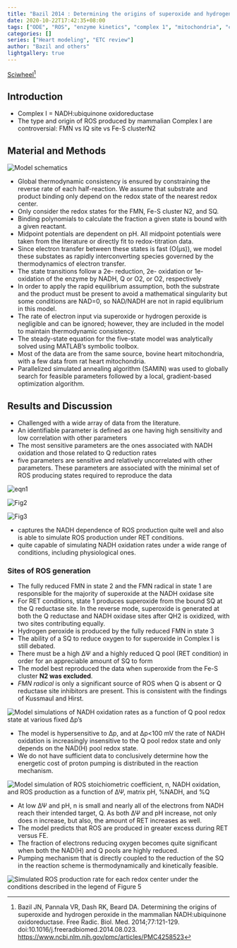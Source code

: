 ```yaml
---
title: "Bazil 2014 : Determining the origins of superoxide and hydrogen peroxide in the mammalian NADH:ubiquinone oxidoreductase"
date: 2020-10-22T17:42:35+08:00
tags: ["ODE", "ROS", "enzyme kinetics", "complex 1", "mitochondria", "cardiomyocyte"]
categories: []
series: ["Heart modeling", "ETC review"]
author: "Bazil and others"
lightgallery: true
---
```


[Sciwheel](https://sciwheel.com/work/#/items/5916864)[^Bazil2014]

[^Bazil2014]: Bazil JN, Pannala VR, Dash RK, Beard DA. Determining the origins of superoxide and hydrogen peroxide in the mammalian NADH:ubiquinone oxidoreductase. Free Radic. Biol. Med. 2014;77:121-129. doi:10.1016/j.freeradbiomed.2014.08.023. https://www.ncbi.nlm.nih.gov/pmc/articles/PMC4258523

<!--more-->

## Introduction

* Complex I = NADH:ubiquinone oxidoreductase
* The type and origin of ROS produced by mammalian Complex I are controversial: FMN vs IQ site vs Fe-S clusterN2

## Material and Methods

![](https://www.ncbi.nlm.nih.gov/pmc/articles/PMC4258523/bin/nihms628859f1.jpg "Model schematics")
* Global thermodynamic consistency is ensured by constraining the reverse rate of each half-reaction. We assume that substrate and product binding only depend on the redox state of the nearest redox center.
* Only consider the redox states for the FMN, Fe-S cluster N2, and SQ.
* Binding polynomials to calculate the fraction a given state is bound with a given reactant.
* Midpoint potentials are dependent on pH. All midpoint potentials were taken from the literature or directly fit to redox-titration data.
* Since electron transfer between these states is fast (O(μs)), we model these substates as rapidly interconverting species governed by the thermodynamics of electron transfer.
* The state transitions follow a 2e- reduction, 2e- oxidation or 1e-oxidation of the enzyme by NADH, Q or O2, or O2, respectively
* In order to apply the rapid equilibrium assumption, both the substrate and the product must be present to avoid a mathematical singularity but some conditions are NAD=0, so NAD/NADH are not in rapid equlibrium in this model.
* The rate of electron input via superoxide or hydrogen peroxide is negligible and can be ignored; however, they are included in the model to maintain thermodynamic consistency.
* The steady-state equation for the five-state model was analytically solved using MATLAB’s symbolic toolbox.
* Most of the data are from the same source, bovine heart mitochondria, with a few data from rat heart mitochondria.
* Parallelized simulated annealing algorithm (SAMIN) was used to globally search for feasible parameters followed by a local, gradient-based optimization algorithm.

## Results and Discussion

* Challenged with a wide array of data from the literature.
* An identifiable parameter is defined as one having high sensitivity and low correlation with other parameters
* The most sensitive parameters are the ones associated with NADH oxidation and those related to Q reduction rates
* five parameters are sensitive and relatively uncorrelated with other parameters. These parameters are associated with the minimal set of ROS producing states required to reproduce the data

![eqn1](https://user-images.githubusercontent.com/40054455/86616014-d0397b00-bfe7-11ea-984c-79a364be7f63.png)

![Fig2](https://www.ncbi.nlm.nih.gov/pmc/articles/PMC4258523/bin/nihms628859f2.jpg "Model simulations of NADH oxidation rates as a function of DQ compared to data")

![Fig3](https://www.ncbi.nlm.nih.gov/pmc/articles/PMC4258523/bin/nihms628859f3.jpg "Model simulations of ROS generation from various sites compared to experimental data")

* captures the NADH dependence of ROS production quite well and also is able to simulate ROS production under RET conditions.
* quite capable of simulating NADH oxidation rates under a wide range of conditions, including physiological ones.

### Sites of ROS generation

* The fully reduced FMN in state 2 and the FMN radical in state 1 are responsible for the majority of superoxide at the NADH oxidase site
* For RET conditions, state 1 produces superoxide from the bound SQ at the Q reductase site. In the reverse mode, superoxide is generated at both the Q reductase and NADH oxidase sites after QH2 is oxidized, with two sites contributing equally.
* Hydrogen peroxide is produced by the fully reduced FMN in state 3
* The ability of a SQ to reduce oxygen to for superoxide in Complex I is still debated.
* There must be a high ΔΨ and a highly reduced Q pool (RET condition) in order for an appreciable amount of SQ to form
* The model best reproduced the data when superoxide from the Fe-S cluster **N2 was excluded**.
* *FMN radical* is only a significant source of ROS when Q is absent or Q reductase site inhibitors are present. This is consistent with the findings of Kussmaul and Hirst.

![](https://www.ncbi.nlm.nih.gov/pmc/articles/PMC4258523/bin/nihms628859f4.jpg "Model simulations of NADH oxidation rates as a function of Q pool redox state at various fixed Δp’s")
* The model is hypersensitive to Δp, and at Δp<100 mV the rate of NADH oxidation is increasingly insensitive to the Q pool redox state and only depends on the NAD(H) pool redox state.
* We do not have sufficient data to conclusively determine how the energetic cost of proton pumping is distributed in the reaction mechanism.

![](https://www.ncbi.nlm.nih.gov/pmc/articles/PMC4258523/bin/nihms628859f5.jpg "Model simulation of ROS stoichiometric coefficient, n, NADH oxidation, and ROS production as a function of ΔΨ, matrix pH, %NADH, and %Q")
* At low ΔΨ and pH, n is small and nearly all of the electrons from NADH reach their intended target, Q. As both ΔΨ and pH increase, not only does n increase, but also, the amount of RET increases as well.
* The model predicts that ROS are produced in greater excess during RET versus FE.
* The fraction of electrons reducing oxygen becomes quite significant when both the NAD(H) and Q pools are highly reduced.
* Pumping mechanism that is directly coupled to the reduction of the SQ in the reaction scheme is thermodynamically and kinetically feasible.

![](https://www.ncbi.nlm.nih.gov/pmc/articles/PMC4258523/bin/nihms628859f6.jpg "Simulated ROS production rate for each redox center under the conditions described in the legend of Figure 5")

